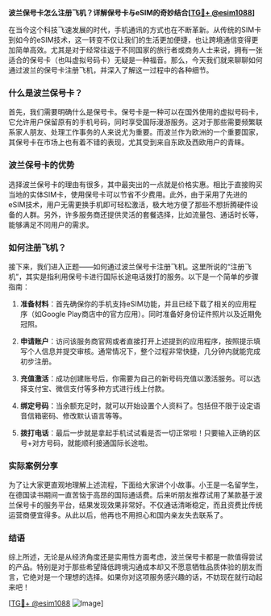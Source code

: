 **波兰保号卡怎么注册飞机？详解保号卡与eSIM的奇妙结合[[TG💪+ @esim1088](https://t.me/s/esim1088)]**

在当今这个科技飞速发展的时代，手机通讯的方式也在不断革新。从传统的SIM卡到如今的eSIM技术，这一转变不仅让我们的生活更加便捷，也让跨境通信变得更加简单高效。尤其是对于经常往返于不同国家的旅行者或商务人士来说，拥有一张适合的保号卡（也叫虚拟号码卡）无疑是一种福音。那么，今天我们就来聊聊如何通过波兰的保号卡注册飞机，并深入了解这一过程中的各种细节。

### 什么是波兰保号卡？

首先，我们需要明确什么是保号卡。保号卡是一种可以在国外使用的虚拟号码卡，它允许用户保留原有的手机号码，同时享受国际漫游服务。这对于那些需要频繁联系家人朋友、处理工作事务的人来说尤为重要。而波兰作为欧洲的一个重要国家，其保号卡在市场上也有着不错的表现，尤其受到来自东欧及西欧用户的青睐。

### 波兰保号卡的优势

选择波兰保号卡的理由有很多，其中最突出的一点就是价格实惠。相比于直接购买当地的实体SIM卡，使用保号卡可以节省不少费用。此外，由于采用了先进的eSIM技术，用户无需更换手机即可轻松激活，极大地方便了那些不想折腾硬件设备的人群。另外，许多服务商还提供灵活的套餐选择，比如流量包、通话时长等，能够满足不同用户的需求。

### 如何注册飞机？

接下来，我们进入正题——如何通过波兰保号卡注册飞机。这里所说的“注册飞机”，其实是指利用保号卡进行国际长途电话拨打的服务。以下是一个简单的步骤指南：

1. **准备材料**：首先确保你的手机支持eSIM功能，并且已经下载了相关的应用程序（如Google Play商店中的官方应用）。同时准备好身份证件照片以及近期免冠照。
   
2. **申请账户**：访问该服务商官网或者直接打开上述提到的应用程序，按照提示填写个人信息并提交审核。通常情况下，整个过程非常快捷，几分钟内就能完成初步注册。

3. **充值激活**：成功创建账号后，你需要为自己的新号码充值以激活服务。可以选择支付宝、微信支付等多种方式进行线上付款。

4. **绑定号码**：当余额充足时，就可以开始设置个人资料了。包括但不限于设定语音信箱密码、修改默认语言等等。

5. **拨打电话**：最后一步就是拿起手机试试看是否一切正常啦！只要输入正确的区号+对方号码，就能顺利接通国际长途啦。

### 实际案例分享

为了让大家更直观地理解上述流程，下面给大家讲个小故事。小王是一名留学生，在德国读书期间一直苦恼于高昂的国际通话费。后来听朋友推荐试用了某款基于波兰保号卡的服务平台，结果发现效果非常好。不仅通话清晰稳定，而且资费比传统运营商便宜得多。从此以后，他再也不用担心和国内亲友失去联系了。

### 结语

综上所述，无论是从经济角度还是实用性方面考虑，波兰保号卡都是一款值得尝试的产品。特别是对于那些希望降低跨境沟通成本却又不愿意牺牲品质体验的朋友而言，它绝对是一个理想的选择。如果你对这项服务感兴趣的话，不妨现在就行动起来吧！

[[TG💪+ @esim1088](https://t.me/s/esim1088) ![Image](https://i.postimg.cc/4NQfJmqS/Snipaste-2025-05-13-00-14-12.png)]